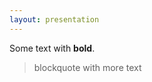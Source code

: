 ```yaml
---
layout: presentation
---
```



<section markdown="1">


Some text with **bold**.


</section>

<section markdown="1">

> blockquote
with more text


</section>
